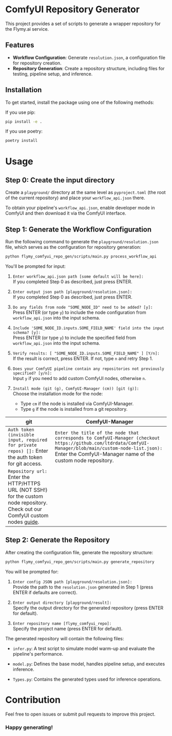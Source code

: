 # ComfyUI Repository Generator

This project provides a set of scripts to generate a wrapper repository for the Flymy.ai service.

## Features

- **Workflow Configuration**: Generate `resolution.json`, a configuration file for repository creation.
- **Repository Generation**: Create a repository structure, including files for testing, pipeline setup, and inference.

## Installation

To get started, install the package using one of the following methods:

If you use pip:
```bash
pip install -e .
```

If you use poetry:
```bash
poetry install
```

# Usage
## Step 0: Create the input directory

Create a `playground/` directory at the same level as `pyproject.toml` (the root of the current repository) and place your `workflow_api.json` there.

To obtain your pipeline's `workflow_api.json`, enable developer mode in ComfyUI and then download it via the ComfyUI interface.

## Step 1: Generate the Workflow Configuration

Run the following command to generate the `playground/resolution.json` file, which serves as the configuration for repository generation:

```bash
python flymy_comfyui_repo_gen/scripts/main.py process_workflow_api
```

You'll be prompted for input:

1. `Enter workflow_api.json path [some default will be here]:`  
   If you completed Step 0 as described, just press ENTER.

2. `Enter output json path [playground/resolution.json]:`  
   If you completed Step 0 as described, just press ENTER.

3. `Do any fields from node "SOME_NODE_ID" need to be added? [y]:`  
   Press ENTER (or type `y`) to include the node configuration from `workflow_api.json` into the input schema.

4. `Include 'SOME_NODE_ID.inputs.SOME_FIELD_NAME' field into the input schema? [y]:`  
   Press ENTER (or type `y`) to include the specified field from `workflow_api.json` into the input schema.

5. `Verify results: [ "SOME_NODE_ID.inputs.SOME_FIELD_NAME" ] [Y/n]:`  
   If the result is correct, press ENTER. If not, type `n` and retry Step 1.

6. `Does your ComfyUI pipeline contain any repositories not previously specified? [y/n]:`  
   Input `y` if you need to add custom ComfyUI nodes, otherwise `n`.

7. `Install mode (git (g), ComfyUI-Manager (cm)) [git (g)]: `  
   Choose the installation mode for the node:
   - Type `cm` if the node is installed via ComfyUI-Manager.
   - Type `g` if the node is installed from a git repository.

| git                                                                                                                                                                                 | ComfyUI-Manager                                                                                                                                                                                                         |
|-------------------------------------------------------------------------------------------------------------------------------------------------------------------------------------|-------------------------------------------------------------------------------------------------------------------------------------------------------------------------------------------------------------------------|
| `Auth token (invisible input, required for private repos) []:`  Enter the auth token for git access.                                                                                | `Enter the title of the node that corresponds to ComfyUI-Manager (checkout https://github.com/ltdrdata/ComfyUI-Manager/blob/main/custom-node-list.json):` Enter the ComfyUI-Manager name of the custom node repository. |
| `Repository url: `  Enter the HTTP/HTTPS URL (NOT SSH!) for the custom node repository. Check out our ComfyUI custom nodes [guide](https://github.com/FlyMyAI/ComfyUI-ExampleNode). |                                                                                                                                                                                                                         |

## Step 2: Generate the Repository

After creating the configuration file, generate the repository structure:

```bash
python flymy_comfyui_repo_gen/scripts/main.py generate_repository
```

You will be prompted for:

1. `Enter config JSON path [playground/resolution.json]: `  
   Provide the path to the `resolution.json` generated in Step 1 (press ENTER if defaults are correct).

2. `Enter output directory [playground/result]: `  
   Specify the output directory for the generated repository (press ENTER for default).

3. `Enter repository name [flymy_comfyui_repo]: `  
   Specify the project name (press ENTER for default).

The generated repository will contain the following files:

- `infer.py`:
  A test script to simulate model warm-up and evaluate the pipeline's performance.

- `model.py`:
  Defines the base model, handles pipeline setup, and executes inference.

- `Types.py`:
  Contains the generated types used for inference operations.

# Contribution
Feel free to open issues or submit pull requests to improve this project.

### Happy generating!

